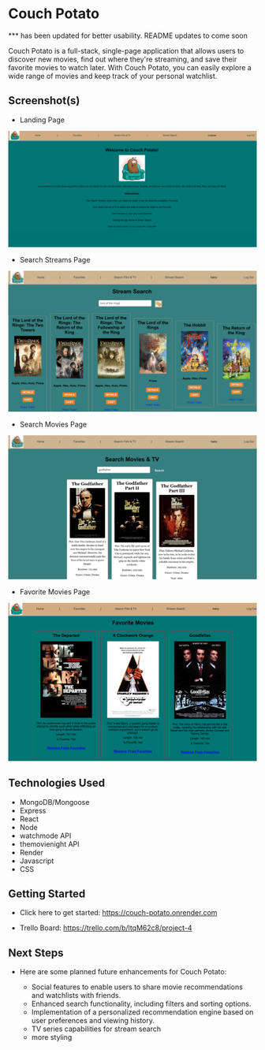# Couch Potato

*** has been updated for better usability. README updates to come soon

Couch Potato is a full-stack, single-page application that allows users to discover new movies, find out where they're streaming, and save their favorite movies to watch later. With Couch Potato, you can easily explore a wide range of movies and keep track of your personal watchlist.

## Screenshot(s)

- Landing Page
<img src='public/homepage1.png'>

- Search Streams Page
<img src='public/stream.png'>

- Search Movies Page
<img src='public/searchmovie.png'>

- Favorite Movies Page
<img src='public/favorites.png'>

## Technologies Used

- MongoDB/Mongoose
- Express
- React
- Node
- watchmode API
- themovienight API
- Render
- Javascript 
- CSS


## Getting Started

- Click here to get started: https://couch-potato.onrender.com

- Trello Board: https://trello.com/b/ltqM62c8/project-4

## Next Steps

- Here are some planned future enhancements for Couch Potato:

    - Social features to enable users to share movie recommendations and watchlists with friends.
    - Enhanced search functionality, including filters and sorting options.
    - Implementation of a personalized recommendation engine based on user preferences and viewing history.
    - TV series capabilities for stream search
    - more styling